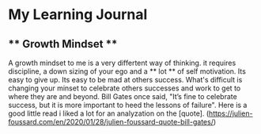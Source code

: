 # My Learning Journal

## ** Growth Mindset **
A growth mindset to me is a very differtent way of thinking. it requires discipline, a down sizing of your ego and a ** lot ** of self motivation. 
Its easy to give up. Its easy to be mad at others success. What's difficult is changing your minset to celebrate others successes and work to get to where they are and beyond. Bill Gates once said, "It’s fine to celebrate success, but it is more important to heed the lessons of failure". 
Here is a good little read i liked a lot for an analyzation on the [quote]. (https://julien-foussard.com/en/2020/01/28/julien-foussard-quote-bill-gates/)

